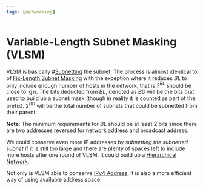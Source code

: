 ```yaml
---
tags: [networking]
---
```


# Variable-Length Subnet Masking (VLSM)

VLSM is basically #[Subnetting](202206280939.md) the subnet. The process is
almost identical to of [Fix-Length Subnet Masking](202210152323.md) with the
exception where it reduces $BL$ to only include enough number of hosts in the
network, that is $2^{BL}$ should be close to $\lg{n}$. The bits deducted from
$BL$, denoted as $BD$ will be the bits that used to build up a subnet mask
(though in reality it is counted as part of the prefix). $2^{BD}$ will be the
total number of subnets that could be subnetted from their parent.

**Note**: The minimum requirements for $BL$ should be at least 2 bits since
there are two addresses reversed for network address and broadcast address.

We could conserve even more IP addresses by *subnetting the subnetted subnet* if
it is still too large and there are plenty of spaces left to include more hosts
after one round of VLSM. It could build up a [Hierarchical Network](202207071052.md).

Not only is VLSM able to conserve [IPv4 Address](202206151453.md), it is also a
more efficient way of using available address space.
